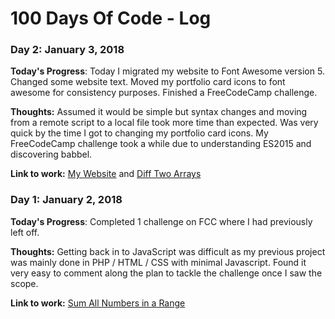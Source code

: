 # 100 Days Of Code - Log

### Day 2: January 3, 2018

**Today's Progress**:  Today I migrated my website to Font Awesome version 5. Changed some website text. Moved my portfolio card icons to font awesome for consistency purposes. Finished a FreeCodeCamp challenge.

**Thoughts:**  Assumed it would be simple but syntax changes and moving from a remote script to a local file took more time than expected. Was very quick by the time I got to changing my portfolio card icons. My FreeCodeCamp challenge took a while due to understanding ES2015 and discovering babbel.

**Link to work:** [My Website](http://csinclair.me) and [Diff Two Arrays](https://goo.gl/y7ovnQ)

### Day 1: January 2, 2018

**Today's Progress**: Completed 1 challenge on FCC where I had previously left off.

**Thoughts:** Getting back in to JavaScript was difficult as my previous project was mainly done in PHP / HTML / CSS with minimal Javascript. Found it very easy to comment along the plan to tackle the challenge once I saw the scope.

**Link to work:** [Sum All Numbers in a Range](https://goo.gl/SKfXja)
	